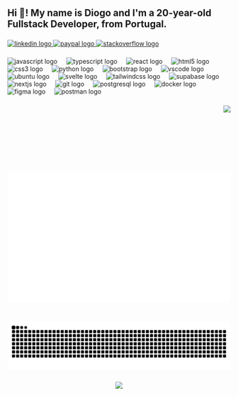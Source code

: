 <h2 align="left">Hi 👋! My name is Diogo and I'm a 20-year-old Fullstack Developer, from Portugal.</h2>

###

<div align="left">
  <a href="https://www.linkedin.com/in/diogogaspar931/" target="_blank">
    <img src="https://img.shields.io/static/v1?message=LinkedIn&logo=linkedin&label=&color=0077B5&logoColor=white&labelColor=&style=for-the-badge" height="27" alt="linkedin logo"  />
  </a>
  <a href="https://paypal.me/diogogaspar123" target="_blank">
    <img src="https://img.shields.io/static/v1?message=PayPal&logo=paypal&label=&color=00457C&logoColor=white&labelColor=&style=for-the-badge" height="27" alt="paypal logo"  />
  </a>
  <a href="https://stackoverflow.com/users/16930621/shadowoff09" target="_blank">
    <img src="https://img.shields.io/static/v1?message=Stackoverflow&logo=stackoverflow&label=&color=FE7A16&logoColor=white&labelColor=&style=for-the-badge" height="27" alt="stackoverflow logo"  />
  </a>
</div>

###

<div align="left">
  <img src="https://cdn.jsdelivr.net/gh/devicons/devicon/icons/javascript/javascript-original.svg" height="22" alt="javascript logo"  />
  <img width="12" />
  <img src="https://cdn.jsdelivr.net/gh/devicons/devicon/icons/typescript/typescript-original.svg" height="22" alt="typescript logo"  />
  <img width="12" />
  <img src="https://cdn.jsdelivr.net/gh/devicons/devicon/icons/react/react-original.svg" height="22" alt="react logo"  />
  <img width="12" />
  <img src="https://cdn.jsdelivr.net/gh/devicons/devicon/icons/html5/html5-original.svg" height="22" alt="html5 logo"  />
  <img width="12" />
  <img src="https://cdn.jsdelivr.net/gh/devicons/devicon/icons/css3/css3-original.svg" height="22" alt="css3 logo"  />
  <img width="12" />
  <img src="https://cdn.jsdelivr.net/gh/devicons/devicon/icons/python/python-original.svg" height="22" alt="python logo"  />
  <img width="12" />
  <img src="https://cdn.jsdelivr.net/gh/devicons/devicon/icons/bootstrap/bootstrap-original.svg" height="22" alt="bootstrap logo"  />
  <img width="12" />
  <img src="https://cdn.jsdelivr.net/gh/devicons/devicon/icons/vscode/vscode-original.svg" height="22" alt="vscode logo"  />
  <img width="12" />
  <img src="https://cdn.simpleicons.org/ubuntu/E95420" height="22" alt="ubuntu logo"  />
  <img width="12" />
  <img src="https://cdn.jsdelivr.net/gh/devicons/devicon/icons/svelte/svelte-original.svg" height="22" alt="svelte logo"  />
  <img width="12" />
  <img src="https://cdn.simpleicons.org/tailwindcss/06B6D4" height="22" alt="tailwindcss logo"  />
  <img width="12" />
  <img src="https://cdn.simpleicons.org/supabase/3ECF8E" height="22" alt="supabase logo"  />
  <img width="12" />
  <img src="https://cdn.jsdelivr.net/gh/devicons/devicon/icons/nextjs/nextjs-original.svg" height="22" alt="nextjs logo"  />
  <img width="12" />
  <img src="https://cdn.jsdelivr.net/gh/devicons/devicon/icons/git/git-original.svg" height="22" alt="git logo"  />
  <img width="12" />
  <img src="https://cdn.jsdelivr.net/gh/devicons/devicon/icons/postgresql/postgresql-original.svg" height="22" alt="postgresql logo"  />
  <img width="12" />
  <img src="https://cdn.simpleicons.org/docker/2496ED" height="22" alt="docker logo"  />
  <img width="12" />
  <img src="https://cdn.simpleicons.org/figma/F24E1E" height="22" alt="figma logo"  />
  <img width="12" />
  <img src="https://cdn.simpleicons.org/postman/FF6C37" height="22" alt="postman logo"  />
</div>

###

<img align="right" height="150" src="https://avatars.githubusercontent.com/u/64659863?v=4"  />

###

<div align="left">
  <img src="https://raw.githubusercontent.com/shadowoff09/github-stats/master/generated/overview.svg#gh-dark-mode-only">
</div>

###

<br clear="both">

<img src="https://raw.githubusercontent.com/shadowoff09/shadowoff09/output/snake.svg" alt="Snake animation" />

###

<div align="center">
  <img src="https://profile-counter.glitch.me/shadowoff09/count.svg?"  />
</div>

###
